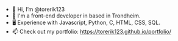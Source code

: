- 👋 Hi, I’m @torerik123
- 👀 I'm a front-end developer in based in Trondheim.
- :desktop_computer: Experience with Javascript, Python, C, HTML, CSS, SQL.
- 📫 Check out my portfolio: https://torerik123.github.io/portfolio/

<!---
torerik123/torerik123 is a ✨ special ✨ repository because its `README.md` (this file) appears on your GitHub profile.
You can click the Preview link to take a look at your changes.
--->
